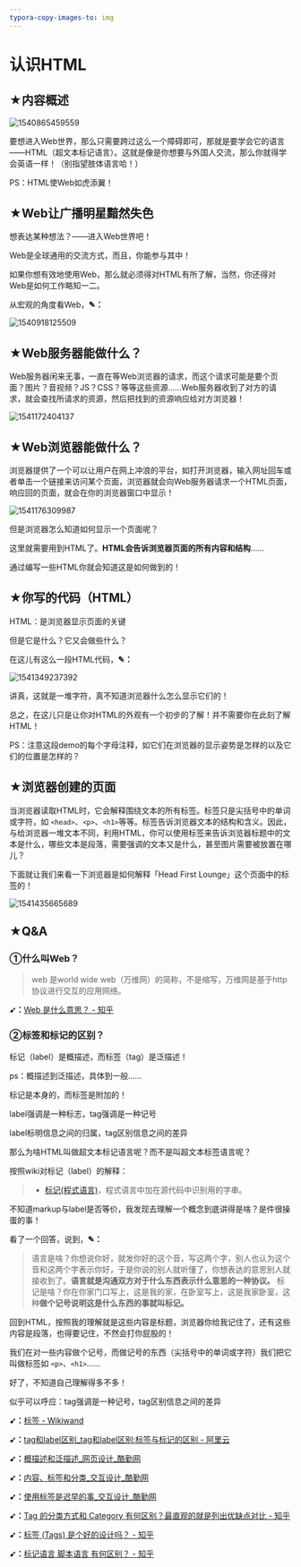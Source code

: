 ```yaml
---
typora-copy-images-to: img
---
```


# 认识HTML

## ★内容概述

![1540865459559](img/1540865459559.png)

要想进入Web世界，那么只需要跨过这么一个障碍即可，那就是要学会它的语言——HTML（超文本标记语言）。这就是像是你想要与外国人交流，那么你就得学会英语一样！（别指望肢体语言哈！）

PS：HTML使Web如虎添翼！

## ★Web让广播明星黯然失色

想表达某种想法？——进入Web世界吧！

Web是全球通用的交流方式，而且，你能参与其中！

如果你想有效地使用Web，那么就必须得对HTML有所了解，当然，你还得对Web是如何工作略知一二。

从宏观的角度看Web，**✎：**

![1540918125509](img/1540918125509.png)

## ★Web服务器能做什么？

Web服务器闲来无事，一直在等Web浏览器的请求，而这个请求可能是要个页面？图片？音视频？JS？CSS？等等这些资源……Web服务器收到了对方的请求，就会查找所请求的资源，然后把找到的资源响应给对方浏览器！

![1541172404137](img/1541172404137.png)

## ★Web浏览器能做什么？

浏览器提供了一个可以让用户在网上冲浪的平台，如打开浏览器，输入网址回车或者单击一个链接来访问某个页面，浏览器就会向Web服务器请求一个HTML页面，响应回的页面，就会在你的浏览器窗口中显示！

![1541176309987](img/1541176309987.png)

但是浏览器怎么知道如何显示一个页面呢？

这里就需要用到HTML了。**HTML会告诉浏览器页面的所有内容和结构**……

通过编写一些HTML你就会知道这是如何做到的！

## ★你写的代码（HTML）

HTML：是浏览器显示页面的关键

但是它是什么？它又会做些什么？

在这儿有这么一段HTML代码，**✎：**

![1541349237392](img/1541349237392.png)

讲真，这就是一堆字符，真不知道浏览器什么怎么显示它们的！

总之，在这儿只是让你对HTML的外观有一个初步的了解！并不需要你在此刻了解HTML！

PS：注意这段demo的每个字母注释，如它们在浏览器的显示姿势是怎样的以及它们的位置是怎样的？

## ★浏览器创建的页面

当浏览器读取HTML时，它会解释围绕文本的所有标签。标签只是尖括号中的单词或字符，如 `<head>`、`<p>`、`<h1>`等等。标签告诉浏览器文本的结构和含义。因此，与给浏览器一堆文本不同，利用HTML，你可以使用标签来告诉浏览器标题中的文本是什么，哪些文本是段落，需要强调的文本又是什么，甚至图片需要被放置在哪儿？

下面就让我们来看一下浏览器是如何解释「Head First Lounge」这个页面中的标签的！

![1541435665689](img/1541435665689.png)







## ★Q&A

### ①什么叫Web？

> web 是world wide web（万维网）的简称，不是缩写，万维网是基于http协议进行交互的应用网络。

**➹：**[Web 是什么意思？ - 知乎](https://www.zhihu.com/question/19860216)

### ②标签和标记的区别？

标记（label）是概描述，而标签（tag）是泛描述！

ps：概描述到泛描述，具体到一般……

标记是本身的，而标签是附加的！

label强调是一种标志，tag强调是一种记号

label标明信息之间的归属，tag区别信息之间的差异

那么为啥HTML叫做超文本标记语言呢？而不是叫超文本标签语言呢？

按照wiki对标记（label）的解释：

> - [标记(程式语言)](https://www.wikiwand.com/zh/%E6%A8%99%E8%A8%98_(%E7%A8%8B%E5%BC%8F%E8%AA%9E%E8%A8%80))，程式语言中加在源代码中识别用的字串。

不知道markup与label是否等价，我发现去理解一个概念到底讲得是啥？是件很操蛋的事！

看了一个回答，说到，**✎：**

> 语言是啥？你想说你好，就发你好的这个音，写这两个字，别人也认为这个音和这两个字表示你好，于是你说的别人就听懂了，你想表达的意思别人就接收到了。**语言就是沟通双方对于什么东西表示什么意思的一种协议。**
> 标记是啥？你在你家门口写上，这是我的家，在卧室写上，这是我家卧室，这种**做个记号说明这是什么东西的事就叫标记。**

回到HTML，按照我的理解就是这些内容是标题，浏览器你给我记住了，还有这些内容是段落，也得要记住，不然会打你屁股的！

我们在对一些内容做个记号，而做记号的东西（尖括号中的单词或字符）我们把它叫做标签如 `<p>`、`<h1>`……

好了，不知道自己理解得多不多！

似乎可以呼应：tag强调是一种记号，tag区别信息之间的差异



**➹：**[标签 - Wikiwand](https://www.wikiwand.com/zh/%E6%A8%99%E7%B1%A4)

**➹：**[tag和label区别_tag和label区别:标签与标记的区别 - 阿里云](https://yq.aliyun.com/wenji/33906)

**➹：**[概描述和泛描述_网页设计_酷勤网](http://www.kuqin.com/webpagedesign/20090819/67036.html)

**➹：**[内容、标签和分类_交互设计_酷勤网](http://www.kuqin.com/uidesign/20081022/23831.html)

**➹：**[使用标签是迟早的事_交互设计_酷勤网](http://www.kuqin.com/uidesign/20081022/23830.html)

**➹：**[Tag 的分类方式和 Category 有何区别？最直观的就是列出优缺点对比 - 知乎](https://www.zhihu.com/question/19561400/answer/12239027)

**➹：**[标签 (Tags) 是个好的设计吗？ - 知乎](https://www.zhihu.com/question/19561383)

**➹：**[标记语言 脚本语言 有何区别？ - 知乎](https://www.zhihu.com/question/266491364)

